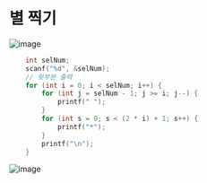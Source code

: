 # 별 찍기

![image](https://github.com/sc11046/C-programming/assets/121782720/2105811a-1cac-4460-87dd-96223e074e26)

```c
    int selNum;
    scanf("%d", &selNum);
    // 윗부분 출력
    for (int i = 0; i < selNum; i++) {
        for (int j = selNum - 1; j >= i; j--) {
            printf(" ");         
        }
        for (int s = 0; s < (2 * i) + 1; s++) {
            printf("*");  
        }
        printf("\n");
    }
```

![image](https://github.com/sc11046/C-programming/assets/121782720/13f99a22-765f-4beb-b6cf-2d9ad6b2c082)